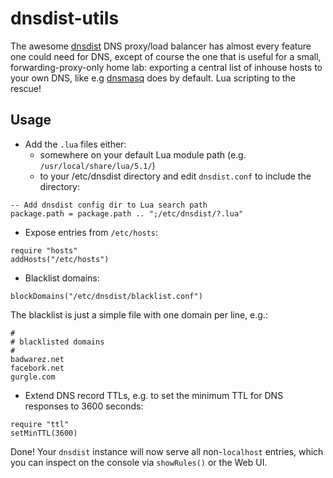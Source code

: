# dnsdist-utils

The awesome [dnsdist](https://dnsdist.org/) DNS proxy/load balancer has almost every feature one could need for DNS, except of course the one that is useful for a small, forwarding-proxy-only home lab: exporting a central list of inhouse hosts to your own DNS, like e.g [dnsmasq](http://www.thekelleys.org.uk/dnsmasq/doc.html) does by default. Lua scripting to the rescue!

## Usage
- Add the ``.lua`` files either:
  - somewhere on your default Lua module path (e.g. ``/usr/local/share/lua/5.1/``)
  - to your /etc/dnsdist directory and edit ``dnsdist.conf`` to include the directory:
```
-- Add dnsdist config dir to Lua search path
package.path = package.path .. ";/etc/dnsdist/?.lua"
```
- Expose entries from ``/etc/hosts``:
```
require "hosts"
addHosts("/etc/hosts")
```

- Blacklist domains:
```
blockDomains("/etc/dnsdist/blacklist.conf")
```
The blacklist is just a simple file with one domain per line, e.g.:
```
#
# blacklisted domains
#
badwarez.net
facebork.net
gurgle.com
```

- Extend DNS record TTLs, e.g. to set the minimum TTL for DNS responses to 3600 seconds:
```
require "ttl"
setMinTTL(3600)
```

Done! Your ``dnsdist`` instance will now serve all non-``localhost`` entries,
which you can inspect on the console via ``showRules()`` or the Web UI.
